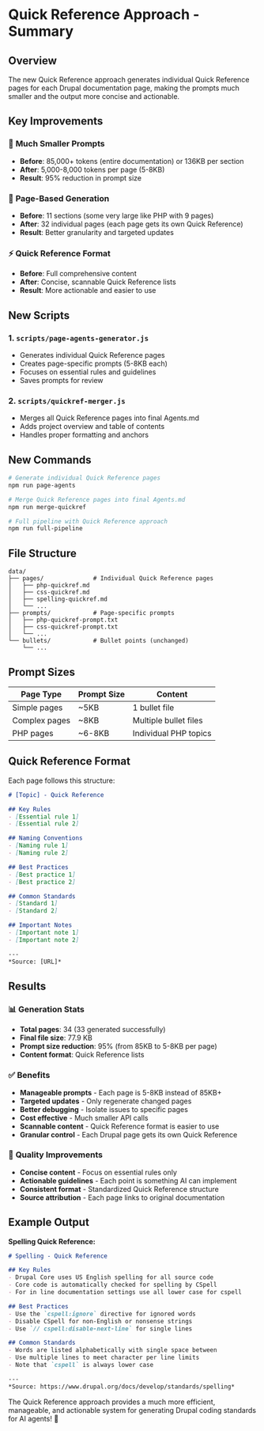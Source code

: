 # Quick Reference Approach - Summary

## Overview

The new Quick Reference approach generates individual Quick Reference pages for each Drupal documentation page, making the prompts much smaller and the output more concise and actionable.

## Key Improvements

### 🎯 **Much Smaller Prompts**
- **Before**: 85,000+ tokens (entire documentation) or 136KB per section
- **After**: 5,000-8,000 tokens per page (5-8KB)
- **Result**: 95% reduction in prompt size

### 📄 **Page-Based Generation**
- **Before**: 11 sections (some very large like PHP with 9 pages)
- **After**: 32 individual pages (each page gets its own Quick Reference)
- **Result**: Better granularity and targeted updates

### ⚡ **Quick Reference Format**
- **Before**: Full comprehensive content
- **After**: Concise, scannable Quick Reference lists
- **Result**: More actionable and easier to use

## New Scripts

### 1. `scripts/page-agents-generator.js`
- Generates individual Quick Reference pages
- Creates page-specific prompts (5-8KB each)
- Focuses on essential rules and guidelines
- Saves prompts for review

### 2. `scripts/quickref-merger.js`
- Merges all Quick Reference pages into final Agents.md
- Adds project overview and table of contents
- Handles proper formatting and anchors

## New Commands

```bash
# Generate individual Quick Reference pages
npm run page-agents

# Merge Quick Reference pages into final Agents.md
npm run merge-quickref

# Full pipeline with Quick Reference approach
npm run full-pipeline
```

## File Structure

```
data/
├── pages/              # Individual Quick Reference pages
│   ├── php-quickref.md
│   ├── css-quickref.md
│   ├── spelling-quickref.md
│   └── ...
├── prompts/            # Page-specific prompts
│   ├── php-quickref-prompt.txt
│   ├── css-quickref-prompt.txt
│   └── ...
└── bullets/            # Bullet points (unchanged)
    └── ...
```

## Prompt Sizes

| Page Type | Prompt Size | Content |
|-----------|-------------|---------|
| Simple pages | ~5KB | 1 bullet file |
| Complex pages | ~8KB | Multiple bullet files |
| PHP pages | ~6-8KB | Individual PHP topics |

## Quick Reference Format

Each page follows this structure:

```markdown
# [Topic] - Quick Reference

## Key Rules
- [Essential rule 1]
- [Essential rule 2]

## Naming Conventions
- [Naming rule 1]
- [Naming rule 2]

## Best Practices
- [Best practice 1]
- [Best practice 2]

## Common Standards
- [Standard 1]
- [Standard 2]

## Important Notes
- [Important note 1]
- [Important note 2]

---
*Source: [URL]*
```

## Results

### 📊 **Generation Stats**
- **Total pages**: 34 (33 generated successfully)
- **Final file size**: 77.9 KB
- **Prompt size reduction**: 95% (from 85KB to 5-8KB per page)
- **Content format**: Quick Reference lists

### ✅ **Benefits**
- **Manageable prompts** - Each page is 5-8KB instead of 85KB+
- **Targeted updates** - Only regenerate changed pages
- **Better debugging** - Isolate issues to specific pages
- **Cost effective** - Much smaller API calls
- **Scannable content** - Quick Reference format is easier to use
- **Granular control** - Each Drupal page gets its own Quick Reference

### 🎯 **Quality Improvements**
- **Concise content** - Focus on essential rules only
- **Actionable guidelines** - Each point is something AI can implement
- **Consistent format** - Standardized Quick Reference structure
- **Source attribution** - Each page links to original documentation

## Example Output

**Spelling Quick Reference:**
```markdown
# Spelling - Quick Reference

## Key Rules
- Drupal Core uses US English spelling for all source code
- Core code is automatically checked for spelling by CSpell
- For in line documentation settings use all lower case for cspell

## Best Practices
- Use the `cspell:ignore` directive for ignored words
- Disable CSpell for non-English or nonsense strings
- Use `// cspell:disable-next-line` for single lines

## Common Standards
- Words are listed alphabetically with single space between
- Use multiple lines to meet character per line limits
- Note that `cspell` is always lower case

---
*Source: https://www.drupal.org/docs/develop/standards/spelling*
```

The Quick Reference approach provides a much more efficient, manageable, and actionable system for generating Drupal coding standards for AI agents! 🚀
